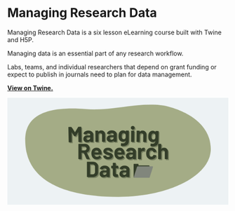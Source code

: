 # Managing Research Data
Managing Research Data is a six lesson eLearning course built with Twine and H5P.

Managing data is an essential part of any research workflow.

Labs, teams, and individual researchers that depend on grant funding or expect to publish in journals need to plan for data management.

**[View on Twine.](https://kbneedscoffee.itch.io/mrd)**

![Title screen](MRD/MRD_Images/MRDCover.png)
